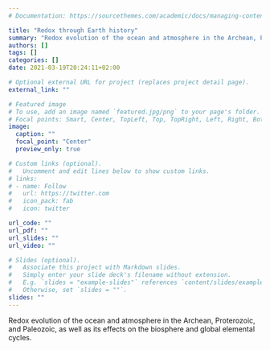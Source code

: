 ```yaml
---
# Documentation: https://sourcethemes.com/academic/docs/managing-content/

title: "Redox through Earth history"
summary: "Redox evolution of the ocean and atmosphere in the Archean, Proterozoic, and Paleozoic, as well as its effects on the biosphere and global elemental cycles."
authors: []
tags: []
categories: []
date: 2021-03-19T20:24:11+02:00

# Optional external URL for project (replaces project detail page).
external_link: ""

# Featured image
# To use, add an image named `featured.jpg/png` to your page's folder.
# Focal points: Smart, Center, TopLeft, Top, TopRight, Left, Right, BottomLeft, Bottom, BottomRight.
image:
  caption: ""
  focal_point: "Center"
  preview_only: true

# Custom links (optional).
#   Uncomment and edit lines below to show custom links.
# links:
# - name: Follow
#   url: https://twitter.com
#   icon_pack: fab
#   icon: twitter

url_code: ""
url_pdf: ""
url_slides: ""
url_video: ""

# Slides (optional).
#   Associate this project with Markdown slides.
#   Simply enter your slide deck's filename without extension.
#   E.g. `slides = "example-slides"` references `content/slides/example-slides.md`.
#   Otherwise, set `slides = ""`.
slides: ""
---
```


Redox evolution of the ocean and atmosphere in the Archean, Proterozoic, and Paleozoic, as well as its effects on the biosphere and global elemental cycles.
